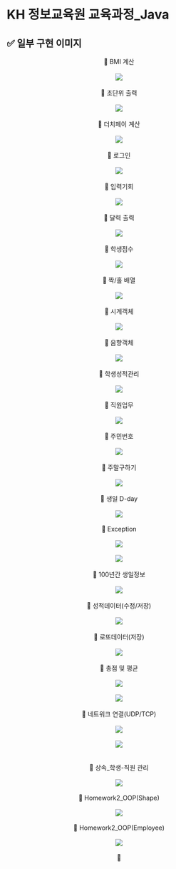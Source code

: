 # KH 정보교육원 교육과정_Java

## ✅ 일부 구현 이미지


<div align="center">
 <div>🔶 BMI 계산</div><br>
 <img src="https://user-images.githubusercontent.com/115056845/235301294-6ef10bfa-29e0-4320-9cdb-973f487f4b21.gif">
</div><br>
<div align="center">
 <div>🔶 초단위 출력</div><br>
 <img src="https://user-images.githubusercontent.com/115056845/235301468-5814366d-8886-4adb-b4d1-89c7149ea974.gif">
</div><br>
<div align="center">
 <div>🔶 더치페이 계산</div><br>
 <img src="https://user-images.githubusercontent.com/115056845/235301610-935cb9d9-bb5c-4daa-9af8-a8071c749881.gif">
</div><br>
<div align="center">
 <div>🔶 로그인</div><br>
 <img src="https://user-images.githubusercontent.com/115056845/235301820-1a1c5901-b7fb-49ee-962b-23a179ffb7a7.gif">
</div><br>
<div align="center">
 <div>🔶 입력기회</div><br>
 <img src="https://user-images.githubusercontent.com/115056845/235301909-bc7a3997-fdf1-4794-9ab3-4c2a08dbfb38.gif">
</div><br>
<div align="center">
 <div>🔶 달력 출력</div><br>
 <img src="https://user-images.githubusercontent.com/115056845/235302006-3dfdae93-6cf9-41ce-890d-754e44089bdb.gif">
</div><br>
<div align="center">
 <div>🔶 학생점수</div><br>
 <img src="https://user-images.githubusercontent.com/115056845/235301961-640406af-9738-4cd5-85e2-f24c8ec378f8.gif">
</div><br>
<div align="center">
 <div>🔶 짝/홀 배열</div><br>
 <img src="https://user-images.githubusercontent.com/115056845/235302063-542cc393-8aae-4daf-9724-7bcc579ddcac.gif">
</div><br>
<div align="center">
 <div>🔶 시계객체</div><br>
 <img src="https://user-images.githubusercontent.com/115056845/235302280-fa601537-ba85-4137-8dd5-845dd3c59723.gif">
</div><br>
<div align="center">
 <div>🔶 음향객체</div><br>
 <img src="https://user-images.githubusercontent.com/115056845/235302335-f4826cb5-c431-4a7f-8eea-799a745654c6.gif">
</div><br>
<div align="center">
 <div>🔶 학생성적관리</div><br>
 <img src="https://user-images.githubusercontent.com/115056845/235302421-9d3ff40d-5759-4da5-8a0b-9efcb816e30f.gif">
</div><br>
<div align="center">
 <div>🔶 직원업무</div><br>
 <img src="https://user-images.githubusercontent.com/115056845/235302480-74786983-b1f4-43fc-b207-5289d985ffd1.gif">
</div><br>
<div align="center">
 <div>🔶 주민번호</div><br>
 <img src="https://user-images.githubusercontent.com/115056845/235304333-ed6cf3ad-ceeb-45fd-989d-96ff469a38fd.gif">
</div><br>
<div align="center">
 <div>🔶 주말구하기</div><br>
 <img src="https://user-images.githubusercontent.com/115056845/235304400-d1b74864-3f4a-4316-baf0-d22d3e80129a.gif">
</div><br>
<div align="center">
 <div>🔶 생일 D-day</div><br>
 <img src="https://user-images.githubusercontent.com/115056845/235304484-49bdabc3-bfc4-4b2d-9765-ce87628af988.gif">
</div><br>
<div align="center">
 <div>🔶 Exception</div><br>
 <img src="https://user-images.githubusercontent.com/115056845/235304554-aeec4e49-e727-4732-8bb7-7928fb44f011.gif"><br><br>
 <img src="https://user-images.githubusercontent.com/115056845/235304601-d12dc406-f421-4aaf-bdc2-62ccb5b31bcb.gif">
</div><br>
<div align="center">
 <div>🔶 100년간 생일정보</div><br>
 <img src="https://user-images.githubusercontent.com/115056845/235304670-80419071-6eff-46af-8673-8ee6693359d2.gif">
</div><br>
<div align="center">
 <div>🔶 성적데이터(수정/저장)</div><br>
 <img src="https://user-images.githubusercontent.com/115056845/235304719-2511c1ef-8c33-41f9-9afd-3b5701ca51a8.gif">
</div><br>
<div align="center">
 <div>🔶 로또데이터(저장)</div><br>
 <img src="https://user-images.githubusercontent.com/115056845/235304781-5590dfd3-72b5-462c-ba5e-38bcd1a9c1df.gif">
</div><br>
<div align="center">
 <div>🔶 총점 및 평균</div><br>
 <img src="https://user-images.githubusercontent.com/115056845/235304849-45f788e7-c448-411d-82df-c986dbbf2ed3.gif"><br><br>
 <img src="https://user-images.githubusercontent.com/115056845/235304992-4f493b57-d726-42f5-ae71-a334d130ded7.gif">
</div><br>
<div align="center">
 <div>🔶 네트워크 연결(UDP/TCP)</div><br>
 <img src="https://user-images.githubusercontent.com/115056845/235305368-0d30c4c0-59dd-4da0-9bb2-8937877e76e2.gif"><br><br>
 <img src="https://user-images.githubusercontent.com/115056845/235305475-be2cdda2-1e29-47ab-bb58-8e8b2f6808dd.gif"><br><br>
</div><br>
<div align="center">
 <div>🔶 상속_학생-직원 관리</div><br>
 <img src="https://user-images.githubusercontent.com/115056845/235306126-0acdcb72-0e2a-4580-9e22-6605fa13dcf5.gif">
</div><br>
<div align="center">
 <div>🔶 Homework2_OOP(Shape)</div><br>
 <img src="https://user-images.githubusercontent.com/115056845/235306342-74a91105-6e36-4205-a92d-9361fe94f38e.gif">
</div><br>
<div align="center">
 <div>🔶 Homework2_OOP(Employee)</div><br>
 <img src="https://user-images.githubusercontent.com/115056845/235306417-7aaf7062-5fe7-4e74-85c7-859280c44e73.gif">
</div><br>
<div align="center">
 <div>🔶 </div><br>
 <img src="">
</div><br>
